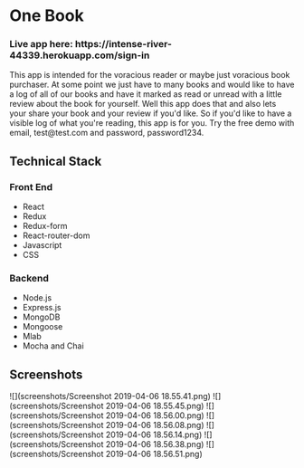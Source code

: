 <h1>One Book</h2>
<h3> Live app here: https://intense-river-44339.herokuapp.com/sign-in </h3>

<p> This app is intended for the voracious reader or maybe just voracious book purchaser.
  At some point we just have to many books and would like to have a log of all of our books and have 
  it marked as read or unread with a little review about the book for yourself. Well this app does that and
  also lets your share your book and your review if you'd like. So if you'd like to have a visible
  log of what you're reading, this app is for you.
  Try the free demo with email, test@test.com and password, password1234.
  </p>
  
  <h2>Technical Stack</h2>
  <h3>Front End</h3>
  <ul>
  <li>React</li>
  <li>Redux</li>
  <li>Redux-form</li>
  <li>React-router-dom</li>
  <li>Javascript</li>
  <li>CSS</li>
  </ul>
  <h3>Backend</h3>
  <ul>
  <li>Node.js</li>
  <li>Express.js</li>
  <li>MongoDB</li>
  <li>Mongoose</li>
  <li>Mlab</li>
  <li>Mocha and Chai</li>
  </ul>

  <h2>Screenshots</h2>
  ![](screenshots/Screenshot 2019-04-06 18.55.41.png)
  ![](screenshots/Screenshot 2019-04-06 18.55.45.png)
  ![](screenshots/Screenshot 2019-04-06 18.56.00.png)
  ![](screenshots/Screenshot 2019-04-06 18.56.08.png)
  ![](screenshots/Screenshot 2019-04-06 18.56.14.png)
  ![](screenshots/Screenshot 2019-04-06 18.56.38.png)
  ![](screenshots/Screenshot 2019-04-06 18.56.51.png)